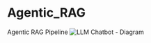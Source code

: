 # Agentic_RAG
Agentic RAG Pipeline
![LLM Chatbot - Diagram](https://github.com/TimStrohmeyer/Agentic_RAG/assets/133879815/2d549a8c-f3b7-48dc-b921-7d20bc4c13bc)
